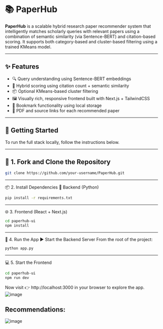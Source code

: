 # 📚 PaperHub

**PaperHub** is a scalable hybrid research paper recommender system that intelligently matches scholarly queries with relevant papers using a combination of semantic similarity (via Sentence-BERT) and citation-based scoring. It supports both category-based and cluster-based filtering using a trained KMeans model.

---

## ✨ Features

- 🔍 Query understanding using Sentence-BERT embeddings
- 🧠 Hybrid scoring using citation count + semantic similarity
- 📦 Optional KMeans-based cluster filtering
- 🖼️ Visually rich, responsive frontend built with Next.js + TailwindCSS
- 💾 Bookmark functionality using local storage
- 📄 PDF and source links for each recommended paper

---

## 🚀 Getting Started

To run the full stack locally, follow the instructions below.

---

## 📁 1. Fork and Clone the Repository

```sh
git clone https://github.com/your-username/PaperHub.git
```
---
📦 2. Install Dependencies
🔧 Backend (Python)
```sh
pip install -r requirements.txt
```
---
🌐 3. Frontend (React + Next.js)
```sh
cd paperhub-ui
npm install
```
---
🧠 4. Run the App
▶️ Start the Backend Server
From the root of the project:
```sh
python app.py
```
---
💻 5. Start the Frontend
```sh
cd paperhub-ui
npm run dev
```
Now visit 👉 http://localhost:3000 in your browser to explore the app.
![image](https://github.com/user-attachments/assets/e4e30e67-c26f-4b1d-a111-cab3913336ad)
## Recommendations:
![image](https://github.com/user-attachments/assets/c628629d-9cd5-4a0c-956d-d16ec4738fef)


